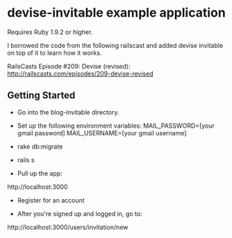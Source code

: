 # devise-invitable example application

Requires Ruby 1.9.2 or higher.

I borrowed the code from the following railscast and added devise invitable on top of it to learn how it works.

RailsCasts Episode #209: Devise (revised):
http://railscasts.com/episodes/209-devise-revised

## Getting Started
* Go into the blog-invitable directory.

* Set up the following environment variables:
MAIL_PASSWORD=[your gmail password]
MAIL_USERNAME=[your gmail username]

* rake db:migrate

* rails s

* Pull up the app:

http://localhost:3000

* Register for an account

* After you're signed up and logged in, go to:

http://localhost:3000/users/invitation/new


